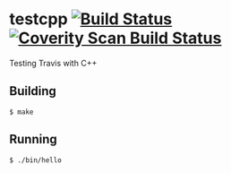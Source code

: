 testcpp [![Build Status](https://travis-ci.org/dhiana/testcpp.svg?branch=master)](https://travis-ci.org/dhiana/testcpp)[![Coverity Scan Build Status](https://scan.coverity.com/projects/3335/badge.svg)](https://scan.coverity.com/projects/3335)
=======

Testing Travis with C++

Building
--------

    $ make

Running
-------

    $ ./bin/hello
